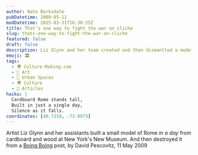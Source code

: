 ```yaml
---
author: Nate Barksdale
pubDatetime: 2009-05-11
modDatetime: 2025-03-31T16:30:25Z
title: That’s one way to fight the war on cliche
slug: thats-one-way-to-fight-the-war-on-cliche
featured: false
draft: false
description: Liz Glynn and her team created and then dismantled a model of Rome in a day at New York's New Museum.
emoji: 🏛️
tags:
  - 🌍 Culture-Making.com
  - 🎨 Art
  - 🌆 Urban Spaces
  - 🌍 Culture
  - 📖 Articles
haiku: |
  Cardboard Rome stands tall,  
  Built in just a single day,  
  Silence as it falls.
coordinates: [40.7219, -73.9973]
---
```


Artist Liz Glynn and her assistants built a small model of Rome _in a day_ from cardboard and wood at New York's New Museum. And then destroyed it
from a [Boing Boing](http://web.archive.org/web/20241102115613/https://boingboing.net/2009/05/11/rome-model-built-in.html) post, by David Pescovitz, 11 May 2009
